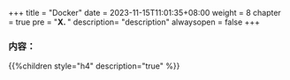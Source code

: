 +++
title = "Docker"
date = 2023-11-15T11:01:35+08:00
weight = 8
chapter = true
pre = "<b>X. </b>"
description= "description"
alwaysopen = false
+++

### 内容：

{{%children style="h4" description="true" %}}
